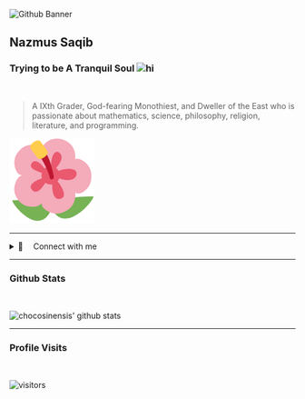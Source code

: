![Github Banner](http://choclacode.eu.org/public/assets/img/logo/cover.png)

## Nazmus Saqib
### Trying to be A Tranquil Soul <img src="https://user-images.githubusercontent.com/1303154/88677602-1635ba80-d120-11ea-84d8-d263ba5fc3c0.gif" width="28px" alt="hi">

<br>

> A IXth Grader, God-fearing Monothiest, and Dweller of the East who is passionate about mathematics, science, philosophy, religion, literature, and programming.

![hibiscus](hibiscus.png)

---

<details>
<summary>🌺 &emsp;Connect with me</summary>
<br>

[![Twitter Badge](https://img.shields.io/badge/Twitter-1DA1F2?style=for-the-badge&logo=twitter&logoColor=white)](https://twitter.com/ChocoSinensis) [![Youtube Badge](https://img.shields.io/badge/YouTube-FF0000?style=for-the-badge&logo=youtube&logoColor=white)](https://youtube.com/channel/UCuxNNDSPkN4MTbyubs9OQfQ) [![Instagram Badge](https://img.shields.io/badge/Instagram-E4405F?style=for-the-badge&logo=instagram&logoColor=white)](https://instagram.com/chocosinensis) [![Facebook Badge](https://img.shields.io/badge/Facebook-1877F2?style=for-the-badge&logo=facebook&logoColor=white)](https://facebook.com/chocosinensis) [![Mail Badge](https://img.shields.io/badge/Gmail-D14836?style=for-the-badge&logo=gmail&logoColor=white)](mailto:contact@saqib.ml)
</details>

---

### Github Stats

<br>

![chocosinensis' github stats](https://github-readme-stats.vercel.app/api?username=chocosinensis&count_private=true&theme=tokyonight&hide=contribs,prs)

---


### Profile Visits 

<br>

![visitors](https://visitor-badge.glitch.me/badge?page_id=chocosinensis.chocosinensis)
